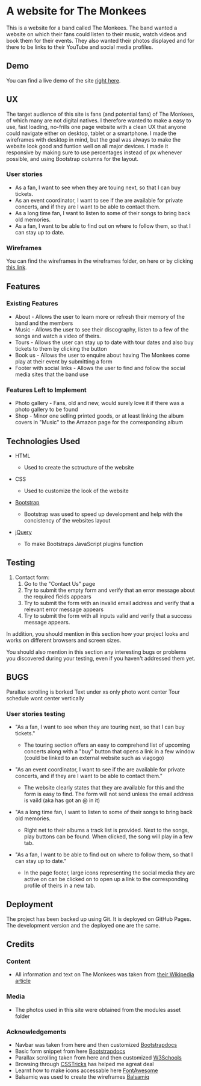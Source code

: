 # A website for The Monkees

This is a website for a band called The Monkees. The band wanted a website on which their fans could listen to their music, watch videos and book them for their events. They also wanted their photos displayed and for there to be links to their YouTube and social media profiles.

## Demo

You can find a live demo of the site [right here](https://project-one-amandaw.c9users.io/).

## UX
 
The target audience of this site is fans (and potential fans) of The Monkees, of which many are not digital natives. I therefore wanted to make a easy to use, fast loading, no-frills one page website with a clean UX that anyone could navigate either on desktop, tablet or a smartphone. I made the wireframes with desktop in mind, but the goal was always to make the website look good and funtion well on all major devices. I made it responsive by making sure to use percentages instead of px whenever possible, and using Bootstrap columns for the layout.

### User stories

- As a fan, I want to see when they are touing next, so that I can buy tickets.
- As an event coordinator, I want to see if the are available for private concerts, and if they are I want to be able to contact them.
- As a long time fan, I want to listen to some of their songs to bring back old memories.
- As a fan, I want to be able to find out on where to follow them, so that I  can stay up to date.
 
### Wireframes

You can find the wireframes in the wireframes folder, on here or by clicking [this link](https://project-one-amandaw.c9users.io/wireframes/TheBand.png).

## Features

### Existing Features

- About - Allows the user to learn more or refresh their memory of the band and the members
- Music - Allows the user to see their discography, listen to a few of the songs and watch a video of theirs.
- Tours - Allows the user can stay up to date with tour dates and also buy tickets to them by clicking the button
- Book us - Allows the user to enquire about having The Monkees come play at their event by submitting a form
- Footer with social links - Allows the user to find and follow the social media sites that the band use

### Features Left to Implement

- Photo gallery - Fans, old and new, would surely love it if there was a photo gallery to be found
- Shop - Minor one selling printed goods, or at least linking the album covers in "Music" to the Amazon page for the corresponding album

## Technologies Used

- HTML
    - Used to create the sctructure of the website

- CSS
    - Used to customize the look of the website

- [Bootstrap](https://www.bootstrapcdn.com)
    - Bootstrap was used to speed up development and help with the concistency of the websites layout

- [jQuery](https://jquery.com/)
    - To make Bootstraps JavaScript plugins function


## Testing

1. Contact form:
    1. Go to the "Contact Us" page
    2. Try to submit the empty form and verify that an error message about the required fields appears
    3. Try to submit the form with an invalid email address and verify that a relevant error message appears
    4. Try to submit the form with all inputs valid and verify that a success message appears.


In addition, you should mention in this section how your project looks and works on different browsers and screen sizes.

You should also mention in this section any interesting bugs or problems you discovered during your testing, even if you haven't addressed them yet.

## BUGS

Parallax scrolling is borked
Text under xs only photo wont center
Tour schedule wont center vertically



### User stories testing

- "As a fan, I want to see when they are touring next, so that I can buy tickets."
    - The touring section offers an easy to comprehend list of upcoming concerts along with a "buy" button that opens a link in a few window (could be linked to an external website such as viagogo)

- "As an event coordinator, I want to see if the are available for private concerts, and if they are I want to be able to contact them."
    - The website clearly states that they are available for this and the form is easy to find. The form will not send unless the email address is vaild (aka has got an @ in it)
    
- "As a long time fan, I want to listen to some of their songs to bring back old memories.
    - Right net to their albums a track list is provided. Next to the songs, play buttons can be found. When clicked, the song will play in a few tab.

- "As a fan, I want to be able to find out on where to follow them, so that I  can stay up to date."
    - In the page footer, large icons representing the social media they are active on can be clicked on to open up a link to the corresponding profile of theirs in a new tab.

## Deployment

The project has been backed up using Git. It is deployed on GitHub Pages. The development version and the deployed one are the same.

## Credits

### Content
- All information and text on The Monkees was taken from [their Wikipedia article](https://en.wikipedia.org/wiki/The_Monkees)

### Media
- The photos used in this site were obtained from the modules asset folder

### Acknowledgements

- Navbar was taken from here and then customized [Bootstrapdocs](https://bootstrapdocs.com/v3.3.6/docs/components/#navbar)
- Basic form snippet from here [Bootstrapdocs](https://bootstrapdocs.com/v3.3.6/docs/css/#forms)
- Parallax scrolling taken from here and then customized [W3Schools](https://www.w3schools.com/howto/howto_css_parallax.asp)
- Browsing through [CSSTricks](https://css-tricks.com/) has helped me agreat deal
- Learnt how to make icons accessable here [FontAwesome](https://fontawesome.com/v4.7.0/accessibility/)
- Balsamiq was used to create the wireframes [Balsamiq](https://balsamiq.cloud)